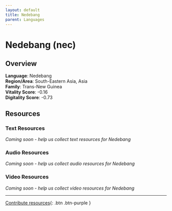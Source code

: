 ```yaml
---
layout: default
title: Nedebang
parent: Languages
---
```


# Nedebang (nec)

## Overview

**Language**: Nedebang  
**Region/Area**: South-Eastern Asia, Asia  
**Family**: Trans-New Guinea  
**Vitality Score**: -0.16  
**Digitality Score**: -0.73  

## Resources

### Text Resources
*Coming soon - help us collect text resources for Nedebang*

### Audio Resources
*Coming soon - help us collect audio resources for Nedebang*

### Video Resources
*Coming soon - help us collect video resources for Nedebang*

---

[Contribute resources](https://fairtrain.github.io/){: .btn .btn-purple }
